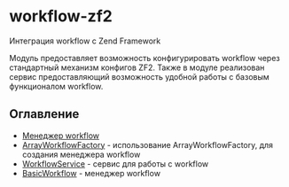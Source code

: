 # workflow-zf2 #
Интеграция workflow c Zend Framework

Модуль предоставляет возможность конфигурировать workflow через стандартный механизм конфигов ZF2. Также в модуле
реализован сервис предоставляющий возможность удобной работы с базовым функционалом workflow. 


## Оглавление ##

* [Менеджер workflow](workflow-manager.md)
* [ArrayWorkflowFactory](array-workflow-factory.md)  - использование  ArrayWorkflowFactory, для создания менеджера workflow
* [WorkflowService](workflow-service.md)  - сервис для работы с workflow
* [BasicWorkflow](basic-workflow.md)  - менеджер workflow

